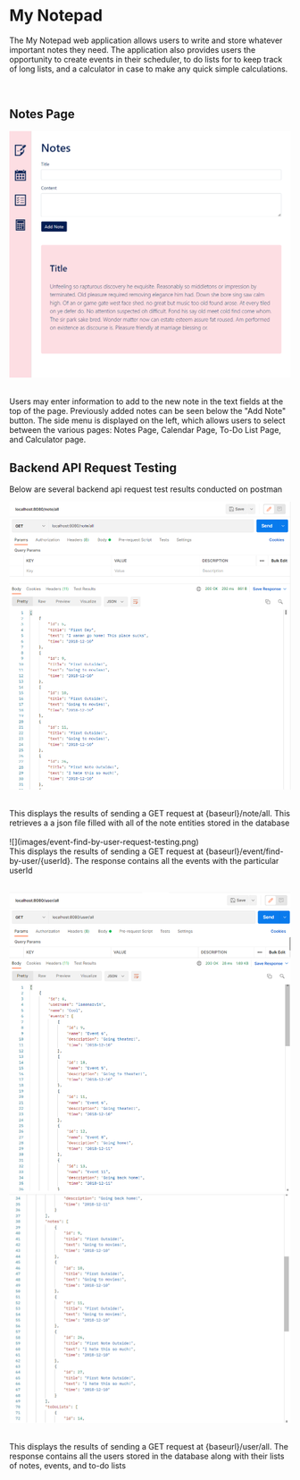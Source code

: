 # My Notepad

The My Notepad web application allows users to write and store whatever important notes they need. The application also provides users the opportunity to create events in their scheduler, to do lists for to keep track of long lists, and a calculator in case to make any quick simple calculations.

<br>

## Notes Page

![](images/notes-page.png)

<br>
Users may enter information to add to the new note in the text fields at the top of the page. Previously added notes can be seen below the "Add Note" button. The side menu is displayed on the left, which allows users to select between the various pages: Notes Page, Calendar Page, To-Do List Page, and Calculator page.
<br>

## Backend API Request Testing

Below are several backend api request test results conducted on postman
<br>

![](images/note-all-request-testing.png)

<br>
This displays the results of sending a GET request at {baseurl}/note/all. This retrieves a a json file filled with all of the note entities stored in the database
<br>
<br>
![](images/event-find-by-user-request-testing.png)

<br>
This displays the results of sending a GET request at {baseurl}/event/find-by-user/{userId}. The response contains all the events with the particular userId
<br>
<br>

![](images/user-all-request-testing-1.png)
<br>
![](images/user-all-request-testing-2.png)

<br>
This displays the results of sending a GET request at {baseurl}/user/all. The response contains all the users stored in the database along with their lists of notes, events, and to-do lists
<br>
